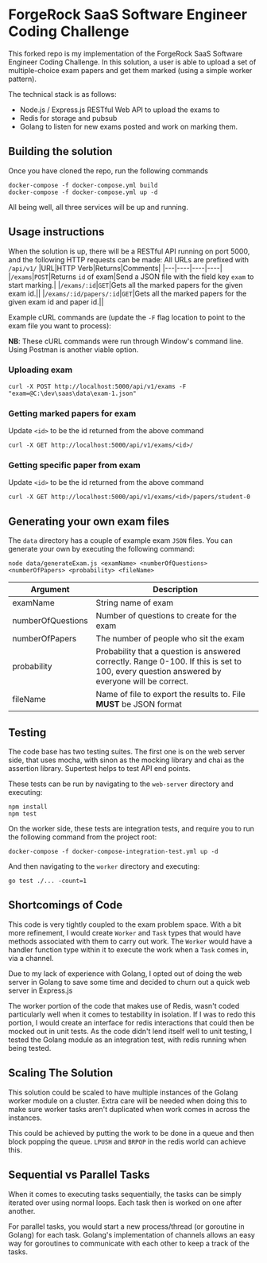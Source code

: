 # ForgeRock SaaS Software Engineer Coding Challenge

This forked repo is my implementation of the ForgeRock SaaS Software Engineer Coding Challenge. In this solution, a user is able to upload a set of multiple-choice exam papers and get them marked (using a simple worker pattern).

The technical stack is as follows:

- Node.js / Express.js RESTful Web API to upload the exams to
- Redis for storage and pubsub
- Golang to listen for new exams posted and work on marking them.

## Building the solution

Once you have cloned the repo, run the following commands

```
docker-compose -f docker-compose.yml build
docker-compose -f docker-compose.yml up -d
```

All being well, all three services will be up and running.

## Usage instructions

When the solution is up, there will be a RESTful API running on port 5000, and the following HTTP requests can be made: All URLs are prefixed with `/api/v1/`
|URL|HTTP Verb|Returns|Comments|
|---|----|----|----|
|`/exams`|`POST`|Returns `id` of exam|Send a JSON file with the field key `exam` to start marking.|
|`/exams/:id`|`GET`|Gets all the marked papers for the given exam id.||
|`/exams/:id/papers/:id`|`GET`|Gets all the marked papers for the given exam id and paper id.||

Example cURL commands are (update the `-F` flag location to point to the exam file you want to process):

**NB**: These cURL commands were run through Window's command line. Using Postman is another viable option.

### Uploading exam

```curl
curl -X POST http://localhost:5000/api/v1/exams -F "exam=@C:\dev\saas\data\exam-1.json"
```

### Getting marked papers for exam

Update `<id>` to be the id returned from the above command

```curl
curl -X GET http://localhost:5000/api/v1/exams/<id>/
```

### Getting specific paper from exam

Update `<id>` to be the id returned from the above command

```curl
curl -X GET http://localhost:5000/api/v1/exams/<id>/papers/student-0
```

## Generating your own exam files

The `data` directory has a couple of example exam `JSON` files. You can generate your own by executing the following command:

```
node data/generateExam.js <examName> <numberOfQuestions> <numberOfPapers> <probability> <fileName>
```

| Argument          | Description                                                                                                                                 |
| ----------------- | ------------------------------------------------------------------------------------------------------------------------------------------- |
| examName          | String name of exam                                                                                                                         |
| numberOfQuestions | Number of questions to create for the exam                                                                                                  |
| numberOfPapers    | The number of people who sit the exam                                                                                                       |
| probability       | Probability that a question is answered correctly. Range 0-100. If this is set to 100, every question answered by everyone will be correct. |
| fileName          | Name of file to export the results to. File **MUST** be JSON format                                                                         |

## Testing

The code base has two testing suites. The first one is on the web server side, that uses mocha, with sinon as the mocking library and chai as the assertion library. Supertest helps to test API end points.

These tests can be run by navigating to the `web-server` directory and executing:

```
npm install
npm test
```

On the worker side, these tests are integration tests, and require you to run the following command from the project root:

```
docker-compose -f docker-compose-integration-test.yml up -d
```

And then navigating to the `worker` directory and executing:

```
go test ./... -count=1
```

## Shortcomings of Code

This code is very tightly coupled to the exam problem space. With a bit more refinement, I would create `Worker` and `Task` types that would have methods associated with them to carry out work. The `Worker` would have a handler function type within it to execute the work when a `Task` comes in, via a channel.

Due to my lack of experience with Golang, I opted out of doing the web server in Golang to save some time and decided to churn out a quick web server in Express.js

The worker portion of the code that makes use of Redis, wasn't coded particularly well when it comes to testability in isolation. If I was to redo this portion, I would create an interface for redis interactions that could then be mocked out in unit tests. As the code didn't lend itself well to unit testing, I tested the Golang module as an integration test, with redis running when being tested.

## Scaling The Solution

This solution could be scaled to have multiple instances of the Golang worker module on a cluster. Extra care will be needed when doing this to make sure worker tasks aren't duplicated when work comes in across the instances.

This could be achieved by putting the work to be done in a queue and then block popping the queue. `LPUSH` and `BRPOP` in the redis world can achieve this.

## Sequential vs Parallel Tasks

When it comes to executing tasks sequentially, the tasks can be simply iterated over using normal loops. Each task then is worked on one after another.

For parallel tasks, you would start a new process/thread (or goroutine in Golang) for each task. Golang's implementation of channels allows an easy way for goroutines to communicate with each other to keep a track of the tasks.
